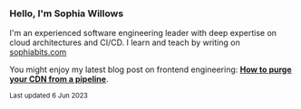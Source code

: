 ### Hello, I'm Sophia Willows

I'm an experienced software engineering leader with deep expertise on cloud architectures and CI/CD. I learn and teach by writing on [sophiabits.com](https://sophiabits.com/blog)

You might enjoy my latest blog post on frontend engineering: **[How to purge your CDN from a pipeline](https://sophiabits.com/blog/how-to-purge-your-cdn-from-a-pipeline)**.

<sub>Last updated 6 Jun 2023</sub>
